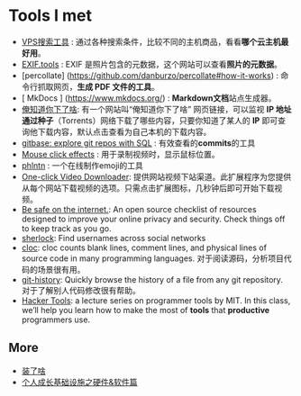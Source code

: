 # Tools I met 

* [VPS搜索工具](https://anothervps.com/vps/) :  通过各种搜索条件，比较不同的主机商品，看看**哪个云主机最好用**。
* [EXIF.tools](https://exif.tools/) : EXIF 是照片包含的元数据，这个网站可以查看**照片的元数据**。
* [percollate] (https://github.com/danburzo/percollate#how-it-works) :  命令行抓取网页，**生成 PDF 文件的工具**。
* [ MkDocs ] (https://www.mkdocs.org/) : **Markdown文档**站点生成器。
* [俺知道你下了啥](https://iknowwhatyoudownload.com/en/peer/): 有一个网站叫“俺知道你下了啥”  网页链接，可以监视 **IP 地址通过种子**（Torrents）网络下载了哪些内容，只要你知道了某人的 **IP** 即可查询他下载内容，默认点击查看为自己本机的下载内容。
* [gitbase: explore git repos with SQL](https://docs.sourced.tech/gitbase/using-gitbase/examples) : 有效查看的**commits**的工具
* [Mouse click effects](https://chrome.google.com/webstore/detail/mouse-click-effects-%E0%B9%91%E2%80%A2%CC%81-%E2%88%80/ljoolhajdkmjfneghpfiofogllcninii) : 用于录制视频时，显示鼠标位置。
* [phlntn](https://phlntn.com/emojibuilder/) : 一个在线制作emoji的工具
* [One-click Video Downloader](https://chrome.google.com/webstore/detail/one-click-video-downloade/bhepgcoaibmmehlmckhlmbdgcemhidcg/related?hl=en-US): 提供网站视频下站渠道。此扩展程序为您提供从每个网站下载视频的选项。只需点击扩展图标，几秒钟后即可开始下载视频。
* [Be safe on the internet.](https://securitycheckli.st/): An open source checklist of resources designed to improve your online privacy and security. Check things off to keep track as you go.
* [sherlock](https://github.com/sherlock-project/sherlock): Find usernames across social networks
* [cloc](https://github.com/AlDanial/cloc): cloc counts blank lines, comment lines, and physical lines of source code in many programming languages. 对于阅读源码，分析项目代码的场景很有用。
* [git-history](https://github.com/pomber/git-history): Quickly browse the history of a file from any git repository. 对于了解别人代码修改很有帮助。
* [Hacker Tools](https://hacker-tools.github.io/): a lecture series on programmer tools by MIT. In this class, we’ll help you learn how to make the most of **tools** that **productive** programmers use.

## More

* [装了啥](https://github.com/sorrycc/blog/issues/16)
* [个人成长基础设施之硬件&软件篇](https://github.com/JimmyLv/jimmylv.github.io/issues/121)

